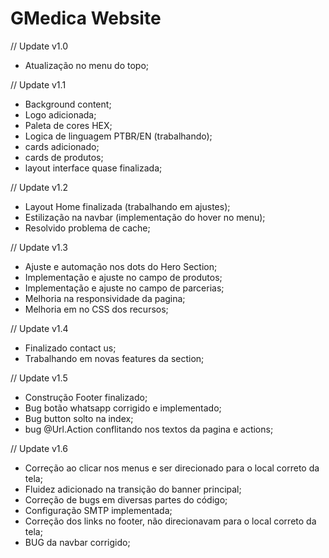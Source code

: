 # GMedica Website

// Update v1.0 

- Atualização no menu do topo;


// Update v1.1

- Background content;
- Logo adicionada;
- Paleta de cores HEX;
- Logica de linguagem PTBR/EN (trabalhando);
- cards adicionado;
- cards de produtos;
- layout interface quase finalizada;


// Update v1.2

- Layout Home finalizada (trabalhando em ajustes);
- Estilização na navbar (implementação do hover no menu);
- Resolvido problema de cache;


// Update v1.3  

- Ajuste e automação nos dots do Hero Section;
- Implementação e ajuste no campo de produtos;
- ⁠Implementação e ajuste no campo de parcerias;
- ⁠Melhoria na responsividade da pagina;
- Melhoria em no CSS dos recursos;


// Update v1.4

- Finalizado contact us;
- Trabalhando em novas features da section;

// Update v1.5

- Construção Footer finalizado;
- Bug botão whatsapp corrigido e implementado;
- Bug button solto na index;
- bug @Url.Action conflitando nos textos da pagina e actions;

// Update v1.6

- Correção ao clicar nos menus e ser direcionado para o local correto da tela;
- Fluidez adicionado na transição do banner principal;
- Correção de bugs em diversas partes do código;
- Configuração SMTP implementada;
- Correção dos links no footer, não direcionavam para o local correto da tela;
- BUG da navbar corrigido;




